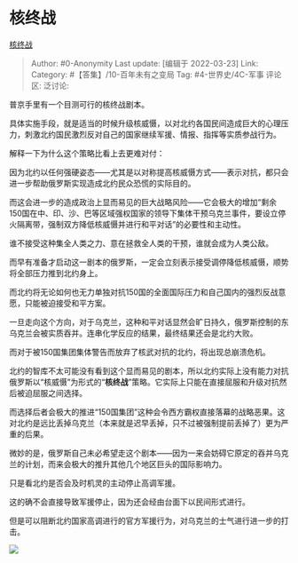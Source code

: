 # 核终战
[核终战](https://zhuanlan.zhihu.com/p/484578437)

> Author: #0-Anonymity
> Last update: [编辑于 2022-03-23]
> Link:
> Category: #【答集】/10-百年未有之变局
> Tag: #4-世界史/4C-军事
> 评论区:
> 泛讨论:

普京手里有一个目测可行的核终战剧本。

具体实施手段，就是适当的时候升级核威慑，以对北约各国民间造成巨大的心理压力，刺激北约国民激烈反对自己的国家继续军援、情报、指挥等实质参战行为。

解释一下为什么这个策略比看上去更难对付：

因为北约以任何强硬姿态——尤其是以对称提高核威慑方式——表示对抗，都只会进一步帮助俄罗斯实现造成北约民众恐慌的实际目的。

而这会进一步的造成政治上显而易见的巨大战略风险——它会极大的增加“剩余150国在中、印、沙、巴等区域强权国家的领导下集体干预乌克兰事件，要设立停火隔离带，强制双方降低核威慑并进行和平对话”的必要性和主动性。

谁不接受这种集全人类之力、意在拯救全人类的干预，谁就会成为人类公敌。

而早有准备才启动这一剧本的俄罗斯，一定会立刻表示接受调停降低核威慑，顺势将全部压力推到北约身上。

而北约将无论如何也无力单独对抗150国的全面国际压力和自己国内的强烈反战意愿，只能被迫接受和平方案。

一旦走向这个方向，对于乌克兰，这种和平对话显然会旷日持久，俄罗斯控制的东乌克兰会被实质吞并。连串化学反应的结果，最终结果还会是北约大败。

而对于被150国集团集体警告而放弃了核武对抗的北约，将出现总崩溃危机。

北约的智库不太可能没有看到这个显而易见的剧本，所以北约实际上没有能力对抗俄罗斯以“核威慑”为形式的“**核终战**”策略。它实际上只能在直接屈服和升级对抗然后被迫屈服之间选择。

而选择后者会极大的推进“150国集团”这种会令西方霸权直接落幕的战略恶果。这对北约是远比丢掉乌克兰（本来就是迟早丢掉，只不过被强制提前丢掉了）更为严重的后果。

微妙的是，俄罗斯自己未必希望走这个剧本——因为一来会妨碍它原定的吞并乌克兰的计划，而来会极大的推升其他几个地区巨头的国际影响力。

只是看北约是否会及时机灵的主动停止高调军援。

这的确不会直接导致军援停止，因为还会经由台面下以民间形式进行。

但是可以阻断北约国家高调进行的官方军援行为，对乌克兰的士气进行进一步的打击。

![](https://pic4.zhimg.com/v2-426cb5712a400d66490c494f03e8c5db_b.jpg)
